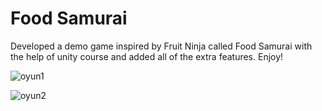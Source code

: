 # Food Samurai
 Developed a demo game inspired by Fruit Ninja called Food Samurai with the help of unity course and added all of the extra features. Enjoy!

![oyun1](https://github.com/NoMercy66/Food-Samurai/assets/98120521/ee62cb5c-1a41-454c-9a15-a2b56f602c61)

![oyun2](https://github.com/NoMercy66/Food-Samurai/assets/98120521/2c90dfaa-7511-4436-8b51-d799b0b4b70c)
